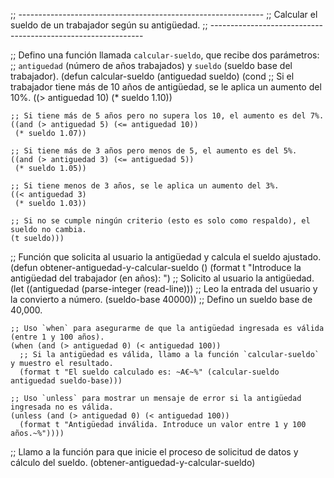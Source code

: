 ;; -------------------------------------------------------------
;; Calcular el sueldo de un trabajador según su antigüedad.
;; -------------------------------------------------------------

;; Defino una función llamada `calcular-sueldo`, que recibe dos parámetros:
;; `antiguedad` (número de años trabajados) y `sueldo` (sueldo base del trabajador).
(defun calcular-sueldo (antiguedad sueldo)
  (cond
    ;; Si el trabajador tiene más de 10 años de antigüedad, se le aplica un aumento del 10%.
    ((> antiguedad 10) 
     (* sueldo 1.10))

    ;; Si tiene más de 5 años pero no supera los 10, el aumento es del 7%.
    ((and (> antiguedad 5) (<= antiguedad 10)) 
     (* sueldo 1.07))

    ;; Si tiene más de 3 años pero menos de 5, el aumento es del 5%.
    ((and (> antiguedad 3) (<= antiguedad 5)) 
     (* sueldo 1.05))

    ;; Si tiene menos de 3 años, se le aplica un aumento del 3%.
    ((< antiguedad 3) 
     (* sueldo 1.03))

    ;; Si no se cumple ningún criterio (esto es solo como respaldo), el sueldo no cambia.
    (t sueldo)))

;; Función que solicita al usuario la antigüedad y calcula el sueldo ajustado.
(defun obtener-antiguedad-y-calcular-sueldo ()
  (format t "Introduce la antigüedad del trabajador (en años): ") ;; Solicito al usuario la antigüedad.
  (let ((antiguedad (parse-integer (read-line)))  ;; Leo la entrada del usuario y la convierto a número.
        (sueldo-base 40000))  ;; Defino un sueldo base de 40,000.

    ;; Uso `when` para asegurarme de que la antigüedad ingresada es válida (entre 1 y 100 años).
    (when (and (> antiguedad 0) (< antiguedad 100))
      ;; Si la antigüedad es válida, llamo a la función `calcular-sueldo` y muestro el resultado.
      (format t "El sueldo calculado es: ~A€~%" (calcular-sueldo antiguedad sueldo-base)))

    ;; Uso `unless` para mostrar un mensaje de error si la antigüedad ingresada no es válida.
    (unless (and (> antiguedad 0) (< antiguedad 100))
      (format t "Antigüedad inválida. Introduce un valor entre 1 y 100 años.~%"))))

;; Llamo a la función para que inicie el proceso de solicitud de datos y cálculo del sueldo.
(obtener-antiguedad-y-calcular-sueldo)
